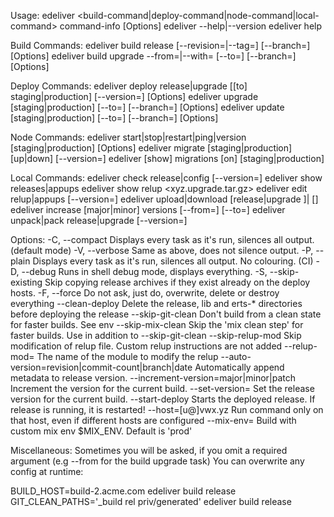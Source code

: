 Usage:
  edeliver <build-command|deploy-command|node-command|local-command> command-info [Options]
  edeliver --help|--version
  edeliver help <command>

  Build Commands:
  edeliver build release [--revision=<git-revision>|--tag=<git-tag>] [--branch=<git-branch>] [Options]
  edeliver build upgrade --from=<git-tag-or-revision>|--with=<release-version-from-store>
                        [--to=<git-tag-or-revision>] [--branch=<git-branch>] [Options]

  Deploy Commands:
  edeliver deploy release|upgrade [[to] staging|production] [--version=<release-version>] [Options]
  edeliver upgrade [staging|production] [--to=<git-tag-or-revision>] [--branch=<git-branch>] [Options]
  edeliver update  [staging|production] [--to=<git-tag-or-revision>] [--branch=<git-branch>] [Options]

  Node Commands:
  edeliver start|stop|restart|ping|version [staging|production] [Options]
  edeliver migrate [staging|production] [up|down] [--version=<migration-version>]
  edeliver [show] migrations [on] [staging|production]

  Local Commands:
  edeliver check release|config [--version=<release-version>]
  edeliver show releases|appups
  edeliver show relup <xyz.upgrade.tar.gz>
  edeliver edit relup|appups [--version=<release-version>]
  edeliver upload|download [release|upgrade <release-version>]|<src-file-name> [<dest-file-name>]
  edeliver increase [major|minor] versions [--from=<git-tag-or-revision>] [--to=<git-tag-or-revision>]
  edeliver unpack|pack release|upgrade [--version=<release-version>]


Options:
  -C, --compact         Displays every task as it's run, silences all output. (default mode)
  -V, --verbose         Same as above, does not silence output.
  -P, --plain           Displays every task as it's run, silences all output. No colouring. (CI)
  -D, --debug           Runs in shell debug mode, displays everything.
  -S, --skip-existing   Skip copying release archives if they exist already on the deploy hosts.
  -F, --force           Do not ask, just do, overwrite, delete or destroy everything
      --clean-deploy    Delete the release, lib and erts-* directories before deploying the release
      --skip-git-clean  Don't build from a clean state for faster builds. See  env
      --skip-mix-clean  Skip the 'mix clean step' for faster builds. Use in addition to --skip-git-clean
      --skip-relup-mod  Skip modification of relup file. Custom relup instructions are not added
      --relup-mod=<module-name> The name of the module to modify the relup
      --auto-version=revision|commit-count|branch|date Automatically append metadata to release version.
      --increment-version=major|minor|patch Increment the version for the current build.
      --set-version=<release-version> Set the release version for the current build.
      --start-deploy    Starts the deployed release. If release is running, it is restarted!
      --host=[u@]vwx.yz Run command only on that host, even if different hosts are configured
      --mix-env=<env>   Build with custom mix env $MIX_ENV. Default is 'prod'

Miscellaneous:
  Sometimes you will be asked, if you omit a required argument (e.g --from for the build upgrade task)
  You can overwrite any config at runtime:

  BUILD_HOST=build-2.acme.com edeliver build release
  GIT_CLEAN_PATHS='_build rel priv/generated' edeliver build release